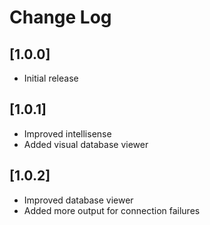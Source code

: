 # Change Log

## [1.0.0]

- Initial release

## [1.0.1]

- Improved intellisense
- Added visual database viewer

## [1.0.2]

- Improved database viewer
- Added more output for connection failures
